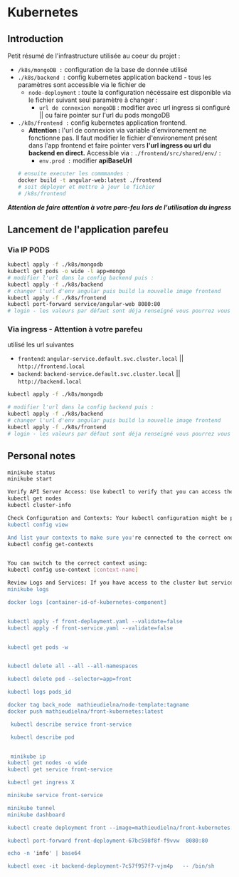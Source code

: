 # Kubernetes 

## Introduction 
Petit résumé de l'infrastructure utilisée au coeur du projet : 
* `/k8s/mongoDB :` configuration de la base de donnée utilisé
* `./k8s/backend :` config kubernetes application backend - tous les paramètres sont accessible via le fichier de 
    * `node-deployment` : toute la configuration nécéssaire est disponible via le fichier suivant seul paramètre à changer :
        * `url de connexion mongoDB` : modifier avec url ingress si configuré || ou faire pointer sur l'url du pods mongoDB
* `./k8s/frontend :` config kubernetes application frontend. 
    * **Attention :** l'url de connexion via variable d'environement ne fonctionne pas. Il faut modifier le fichier d'environement présent dans l'app frontend et faire pointer vers **l'url ingress ou url du backend en direct.**
    Accessible via : `./frontend/src/shared/env/` : 
        * `env.prod :` modifier **apiBaseUrl**     
    ```sh
    # ensuite executer les commmandes : 
    docker build -t angular-web:latest ./frontend 
    # soit déployer et mettre à jour le fichier 
    # /k8s/frontend 
    ```

***Attention de faire attention à votre pare-feu lors de l'utilisation du ingress*** 

## Lancement de l'application parefeu 


### Via IP PODS
```sh
kubectl apply -f ./k8s/mongodb 
kubectl get pods -o wide -l app=mongo 
# modifier l'url dans la config backend puis : 
kubectl apply -f ./k8s/backend 
# changer l'url d'env angular puis build la nouvelle image frontend
kubectl apply -f ./k8s/frontend 
kubectl port-forward service/angular-web 8080:80 
# login - les valeurs par défaut sont déja renseigné vous pourrez vous login puis voir les valeurs insérées par défaut 
```

### Via ingress - Attention à votre parefeu
utilisé les url suivantes 
* `frontend`: `angular-service.default.svc.cluster.local` || `http://frontend.local`
* `backend`: `backend-service.default.svc.cluster.local` || `http://backend.local`

```sh 
kubectl apply -f ./k8s/mongodb 

# modifier l'url dans la config backend puis : 
kubectl apply -f ./k8s/backend 
# changer l'url d'env angular puis build la nouvelle image frontend
kubectl apply -f ./k8s/frontend 
# login - les valeurs par défaut sont déja renseigné vous pourrez vous login puis voir les valeurs insérées par défaut 
```

## Personal notes 
```sh
minikube status
minikube start

Verify API Server Access: Use kubectl to verify that you can access the Kubernetes API server. Simple commands like the following can confirm this:
kubectl get nodes
kubectl cluster-info

Check Configuration and Contexts: Your kubectl configuration might be pointing to the wrong context or a cluster that isn't currently running. Check your configuration with:
kubectl config view

And list your contexts to make sure you're connected to the correct one:
kubectl config get-contexts


You can switch to the correct context using:
kubectl config use-context [context-name]

Review Logs and Services: If you have access to the cluster but services are not responding as expected, check the logs for your Kubernetes components. For example, if you're running Kubernetes via Minikube, you might find useful logs with:
minikube logs

docker logs [container-id-of-kubernetes-component]


kubectl apply -f front-deployment.yaml --validate=false
kubectl apply -f front-service.yaml --validate=false


kubectl get pods -w


kubectl delete all --all --all-namespaces

kubectl delete pod --selector=app=front

kubectl logs pods_id

docker tag back_node  mathieudielna/node-template:tagname
docker push mathieudielna/front-kubernetes:latest      

 kubectl describe service front-service

 kubectl describe pod  


 minikube ip
kubectl get nodes -o wide 
kubectl get service front-service 

kubectl get ingress X

minikube service front-service

minikube tunnel
minikube dashboard

kubectl create deployment front --image=mathieudielna/front-kubernetes:latest

kubectl port-forward front-deployment-67bc598f8f-f9vvw  8080:80 

echo -n 'info' | base64

kubectl exec -it backend-deployment-7c57f957f7-vjm4p   -- /bin/sh
```